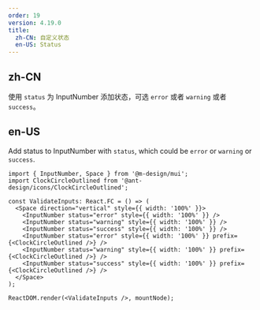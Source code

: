 ```yaml
---
order: 19
version: 4.19.0
title:
  zh-CN: 自定义状态
  en-US: Status
---
```


## zh-CN

使用 `status` 为 InputNumber 添加状态，可选 `error` 或者 `warning` 或者 `success`。

## en-US

Add status to InputNumber with `status`, which could be `error` or `warning` or `success`.

```tsx
import { InputNumber, Space } from '@m-design/mui';
import ClockCircleOutlined from '@ant-design/icons/ClockCircleOutlined';

const ValidateInputs: React.FC = () => (
  <Space direction="vertical" style={{ width: '100%' }}>
    <InputNumber status="error" style={{ width: '100%' }} />
    <InputNumber status="warning" style={{ width: '100%' }} />
    <InputNumber status="success" style={{ width: '100%' }} />
    <InputNumber status="error" style={{ width: '100%' }} prefix={<ClockCircleOutlined />} />
    <InputNumber status="warning" style={{ width: '100%' }} prefix={<ClockCircleOutlined />} />
    <InputNumber status="success" style={{ width: '100%' }} prefix={<ClockCircleOutlined />} />
  </Space>
);

ReactDOM.render(<ValidateInputs />, mountNode);
```
